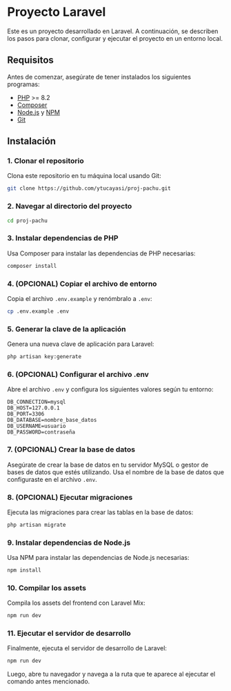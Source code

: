 
# Proyecto Laravel

Este es un proyecto desarrollado en Laravel. A continuación, se describen los pasos para clonar, configurar y ejecutar el proyecto en un entorno local.

## Requisitos

Antes de comenzar, asegúrate de tener instalados los siguientes programas:

- [PHP](https://www.php.net/downloads) >= 8.2
- [Composer](https://getcomposer.org/download/)
- [Node.js](https://nodejs.org/) y [NPM](https://www.npmjs.com/get-npm)
- [Git](https://git-scm.com/downloads)

## Instalación

### 1. Clonar el repositorio

Clona este repositorio en tu máquina local usando Git:

```bash
git clone https://github.com/ytucayasi/proj-pachu.git
```

### 2. Navegar al directorio del proyecto

```bash
cd proj-pachu
```

### 3. Instalar dependencias de PHP

Usa Composer para instalar las dependencias de PHP necesarias:

```bash
composer install
```

### 4. (OPCIONAL) Copiar el archivo de entorno

Copia el archivo `.env.example` y renómbralo a `.env`:

```bash
cp .env.example .env
```

### 5. Generar la clave de la aplicación

Genera una nueva clave de aplicación para Laravel:

```bash
php artisan key:generate
```

### 6. (OPCIONAL) Configurar el archivo .env

Abre el archivo `.env` y configura los siguientes valores según tu entorno:

```plaintext
DB_CONNECTION=mysql
DB_HOST=127.0.0.1
DB_PORT=3306
DB_DATABASE=nombre_base_datos
DB_USERNAME=usuario
DB_PASSWORD=contraseña
```

### 7. (OPCIONAL) Crear la base de datos

Asegúrate de crear la base de datos en tu servidor MySQL o gestor de bases de datos que estés utilizando. Usa el nombre de la base de datos que configuraste en el archivo `.env`.

### 8. (OPCIONAL) Ejecutar migraciones

Ejecuta las migraciones para crear las tablas en la base de datos:

```bash
php artisan migrate
```

### 9. Instalar dependencias de Node.js

Usa NPM para instalar las dependencias de Node.js necesarias:

```bash
npm install
```

### 10. Compilar los assets

Compila los assets del frontend con Laravel Mix:

```bash
npm run dev
```

### 11. Ejecutar el servidor de desarrollo

Finalmente, ejecuta el servidor de desarrollo de Laravel:

```bash
npm run dev
```

Luego, abre tu navegador y navega a la ruta que te aparece al ejecutar el comando antes mencionado.